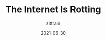 ---
author: zittrain
date: 2021-06-30
publisher: theatlantic
tags:
  - link-rot
  - meta
target_url: https://www.theatlantic.com/technology/archive/2021/06/the-internet-is-a-collective-hallucination/619320/
title: The Internet Is Rotting
---